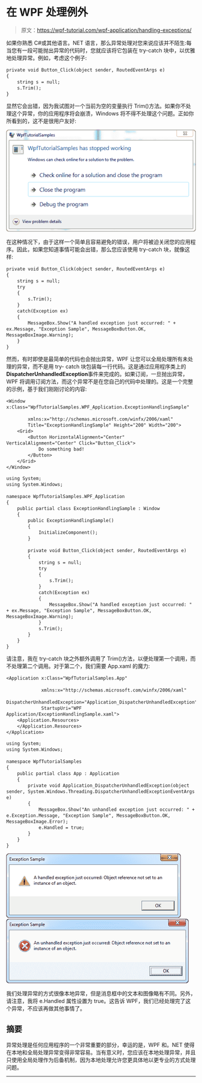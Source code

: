 # 在 WPF 处理例外

> 原文：<https://wpf-tutorial.com/wpf-application/handling-exceptions/>

如果你熟悉 C#或其他语言。NET 语言，那么异常处理对您来说应该并不陌生:每当您有一段可能抛出异常的代码时，您就应该将它包装在 try-catch 块中，以优雅地处理异常。例如，考虑这个例子:

```
private void Button_Click(object sender, RoutedEventArgs e)
{
	string s = null;
	s.Trim();
}
```

显然它会出错，因为我试图对一个当前为空的变量执行 Trim()方法。如果你不处理这个异常，你的应用程序将会崩溃，Windows 将不得不处理这个问题。正如你所看到的，这不是很用户友好:

![](img/47b23d1f0bbc5eaca73855757da1907f.png "An unhandled exception, left for Windows to deal with")

在这种情况下，由于这样一个简单且容易避免的错误，用户将被迫关闭您的应用程序。因此，如果您知道事情可能会出错，那么您应该使用 try-catch 块，就像这样:

```
private void Button_Click(object sender, RoutedEventArgs e)
{
	string s = null;
	try
	{
		s.Trim();
	}
	catch(Exception ex)
	{
		MessageBox.Show("A handled exception just occurred: " + ex.Message, "Exception Sample", MessageBoxButton.OK, MessageBoxImage.Warning);
	}
}
```

<input type="hidden" name="IL_IN_ARTICLE">

然而，有时即使是最简单的代码也会抛出异常，WPF 让您可以全局处理所有未处理的异常，而不是用 try- catch 块包装每一行代码。这是通过应用程序类上的**DispatcherUnhandledException**事件来完成的。如果订阅，一旦抛出异常，WPF 将调用订阅方法，而这个异常不是在您自己的代码中处理的。这是一个完整的示例，基于我们刚刚讨论的内容:

```
<Window x:Class="WpfTutorialSamples.WPF_Application.ExceptionHandlingSample"

        xmlns:x="http://schemas.microsoft.com/winfx/2006/xaml"
        Title="ExceptionHandlingSample" Height="200" Width="200">
    <Grid>
        <Button HorizontalAlignment="Center" VerticalAlignment="Center" Click="Button_Click">
            Do something bad!
        </Button>
    </Grid>
</Window>
```

```
using System;
using System.Windows;

namespace WpfTutorialSamples.WPF_Application
{
	public partial class ExceptionHandlingSample : Window
	{
		public ExceptionHandlingSample()
		{
			InitializeComponent();
		}

		private void Button_Click(object sender, RoutedEventArgs e)
		{
			string s = null;
			try
			{
				s.Trim();
			}
			catch(Exception ex)
			{
				MessageBox.Show("A handled exception just occurred: " + ex.Message, "Exception Sample", MessageBoxButton.OK, MessageBoxImage.Warning);
			}
			s.Trim();
		}
	}
}
```

请注意，我在 try-catch 块之外额外调用了 Trim()方法，以便处理第一个调用，而不处理第二个调用。对于第二个，我们需要 App.xaml 的魔力:

```
<Application x:Class="WpfTutorialSamples.App"

             xmlns:x="http://schemas.microsoft.com/winfx/2006/xaml"
             DispatcherUnhandledException="Application_DispatcherUnhandledException"
             StartupUri="WPF Application/ExceptionHandlingSample.xaml">
    <Application.Resources>
    </Application.Resources>
</Application>
```

```
using System;
using System.Windows;

namespace WpfTutorialSamples
{
	public partial class App : Application
	{
		private void Application_DispatcherUnhandledException(object sender, System.Windows.Threading.DispatcherUnhandledExceptionEventArgs e)
		{
			MessageBox.Show("An unhandled exception just occurred: " + e.Exception.Message, "Exception Sample", MessageBoxButton.OK, MessageBoxImage.Error);
			e.Handled = true;
		}
	}
}
```

![](img/49e07530df26d7748d80da62df666e4a.png "A locally handled exception")![](img/6e99ef3970aa5ba0ea7b61b18f369808.png "A globally handled exception")

我们处理异常的方式很像本地异常，但是消息框中的文本和图像略有不同。另外，请注意，我将 e.Handled 属性设置为 true。这告诉 WPF，我们已经处理完了这个异常，不应该再做其他事情了。

## 摘要

异常处理是任何应用程序的一个非常重要的部分，幸运的是，WPF 和。NET 使得在本地和全局处理异常变得非常容易。当有意义时，您应该在本地处理异常，并且只使用全局处理作为后备机制，因为本地处理允许您更具体地以更专业的方式处理问题。

* * *